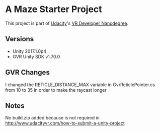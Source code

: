 # A Maze Starter Project

This project is part of [Udacity](https://www.udacity.com "Udacity - Be in demand")'s [VR Developer Nanodegree](https://www.udacity.com/course/vr-developer-nanodegree--nd017).

## Versions
- Unity 2017.1.0p4
- GVR Unity SDK v1.70.0

## GVR Changes
I changed the RETICLE_DISTANCE_MAX variable in GvrReticlePointer.cs from 10 to 35 in order to make the raycast longer

## Notes
No build.zip added because is not required in http://www.udacityvr.com/how-to-submit-a-unity-project
